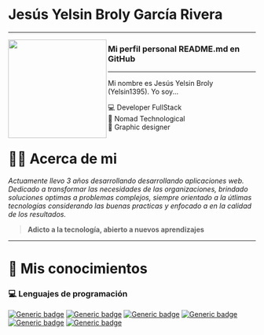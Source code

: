 # Jesús Yelsin Broly García Rivera

---

<p>
    <img align="left" width="200" height="200" src="https://res.cloudinary.com/dwvc88n4u/image/upload/v1635304566/yelgariart_ocx5ch.jpg">
    
### Mi perfil personal **README.md** en GitHub
---

Mi nombre es Jesús Yelsin Broly (Yelsin1395). Yo soy...

:computer: Developer FullStack <br>
:rocket: Nomad Technological <br>
:art: Graphic designer <br>
</p>

# 👨‍💼 Acerca de mi

*Actuamente llevo 3 años desarrollando desarrollando aplicaciones web. Dedicado a transformar las necesidades de las organizaciones, brindado soluciones optimas a problemas complejos, siempre orientado a la útlimas tecnologías considerando las buenas practicas y enfocado a en la calidad de los resultados.*

>**Adicto a la tecnología, abierto a nuevos aprendizajes**

---

# 🧠 Mis conocimientos
### :computer: Lenguajes de programación
[![Generic badge](https://img.shields.io/badge/JavaScript-95%25-brightgreen.svg?style=flat&logo=javascript)](https://javascript.info/)
[![Generic badge](https://img.shields.io/badge/TypeScript-83%25-brightgreen.svg?style=flat&logo=typescript)](https://www.typescriptlang.org/docs/home.html)
[![Generic badge](https://img.shields.io/badge/Python-70%25-brightgreen.svg?style=flat&logo=python)](https://www.python.org/)
[![Generic badge](https://img.shields.io/badge/HTML5-98%25-brightgreen.svg?style=flat&logo=html5)](https://html.spec.whatwg.org/multipage/)
[![Generic badge](https://img.shields.io/badge/CSS-98%25-brightgreen.svg?style=flat&)](https://devdocs.io/css/)
[![Generic badge](https://img.shields.io/badge/SASS-78%25-brightgreen.svg?style=flat&)](https://sass-lang.com/)